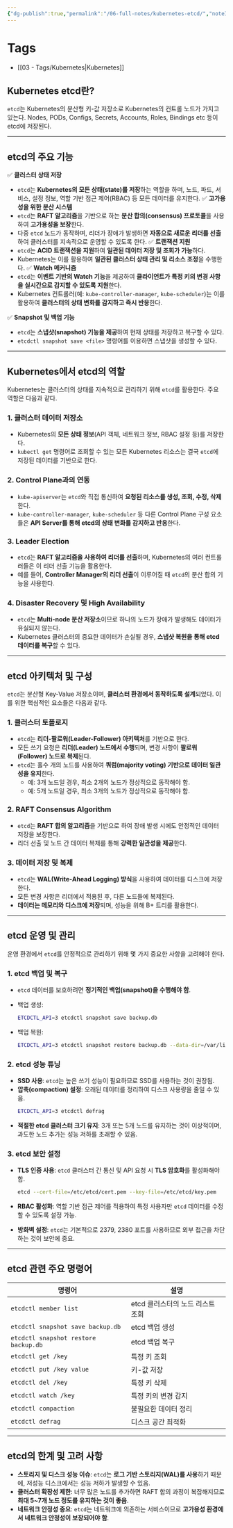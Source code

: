 ```yaml
---
{"dg-publish":true,"permalink":"/06-full-notes/kubernetes-etcd/","noteIcon":""}
---
```


# Tags
- [[03 - Tags/Kubernetes\|Kubernetes]]
## **Kubernetes etcd란?**
`etcd`는 Kubernetes의 분산형 키-값 저장소로 Kubernetes의 컨트롤 노드가 가지고 있는다.
Nodes, PODs, Configs, Secrets, Accounts, Roles, Bindings etc 등이 etcd에 저장된다.

---
## **etcd의 주요 기능**
✅ **클러스터 상태 저장**
- `etcd`는 **Kubernetes의 모든 상태(state)를 저장**하는 역할을 하며, 노드, 파드, 서비스, 설정 정보, 역할 기반 접근 제어(RBAC) 등 모든 데이터를 유지한다.
✅ **고가용성을 위한 분산 시스템**
- `etcd`는 **RAFT 알고리즘**을 기반으로 하는 **분산 합의(consensus) 프로토콜**을 사용하여 **고가용성을 보장**한다.
- 다중 `etcd` 노드가 동작하며, 리더가 장애가 발생하면 **자동으로 새로운 리더를 선출**하여 클러스터를 지속적으로 운영할 수 있도록 한다.
✅ **트랜잭션 지원**
- `etcd`는 **ACID 트랜잭션을 지원**하여 **일관된 데이터 저장 및 조회가 가능**하다.
- Kubernetes는 이를 활용하여 **일관된 클러스터 상태 관리 및 리소스 조정**을 수행한다.
✅ **Watch 메커니즘**
- `etcd`는 **이벤트 기반의 Watch 기능**을 제공하여 **클라이언트가 특정 키의 변경 사항을 실시간으로 감지할 수 있도록 지원**한다.
- Kubernetes 컨트롤러(예: `kube-controller-manager`, `kube-scheduler`)는 이를 활용하여 **클러스터의 상태 변화를 감지하고 즉시 반응**한다.

✅ **Snapshot 및 백업 기능**

- `etcd`는 **스냅샷(snapshot) 기능을 제공**하여 현재 상태를 저장하고 복구할 수 있다.
- `etcdctl snapshot save <file>` 명령어를 이용하면 스냅샷을 생성할 수 있다.

---

## **Kubernetes에서 etcd의 역할**

Kubernetes는 클러스터의 상태를 지속적으로 관리하기 위해 `etcd`를 활용한다. 주요 역할은 다음과 같다.

### **1. 클러스터 데이터 저장소**

- Kubernetes의 **모든 상태 정보**(API 객체, 네트워크 정보, RBAC 설정 등)를 저장한다.
- `kubectl get` 명령어로 조회할 수 있는 모든 Kubernetes 리소스는 결국 `etcd`에 저장된 데이터를 기반으로 한다.

### **2. Control Plane과의 연동**

- `kube-apiserver`는 `etcd`와 직접 통신하여 **요청된 리소스를 생성, 조회, 수정, 삭제**한다.
- `kube-controller-manager`, `kube-scheduler` 등 다른 Control Plane 구성 요소들은 **API Server를 통해 etcd의 상태 변화를 감지하고 반응**한다.

### **3. Leader Election**

- `etcd`는 **RAFT 알고리즘을 사용하여 리더를 선출**하며, Kubernetes의 여러 컨트롤러들은 이 리더 선출 기능을 활용한다.
- 예를 들어, **Controller Manager의 리더 선출**이 이루어질 때 `etcd`의 분산 합의 기능을 사용한다.

### **4. Disaster Recovery 및 High Availability**

- `etcd`는 **Multi-node 분산 저장소**이므로 하나의 노드가 장애가 발생해도 데이터가 유실되지 않는다.
- Kubernetes 클러스터의 중요한 데이터가 손실될 경우, **스냅샷 복원을 통해 etcd 데이터를 복구**할 수 있다.

---

## **etcd 아키텍처 및 구성**

`etcd`는 분산형 Key-Value 저장소이며, **클러스터 환경에서 동작하도록 설계**되었다. 이를 위한 핵심적인 요소들은 다음과 같다.

### **1. 클러스터 토폴로지**

- `etcd`는 **리더-팔로워(Leader-Follower) 아키텍처**를 기반으로 한다.
- 모든 쓰기 요청은 **리더(Leader) 노드에서 수행**되며, 변경 사항이 **팔로워(Follower) 노드로 복제**된다.
- `etcd`는 홀수 개의 노드를 사용하여 **쿼럼(majority voting) 기반으로 데이터 일관성을 유지**한다.
    - 예: 3개 노드일 경우, 최소 2개의 노드가 정상적으로 동작해야 함.
    - 예: 5개 노드일 경우, 최소 3개의 노드가 정상적으로 동작해야 함.

### **2. RAFT Consensus Algorithm**

- `etcd`는 **RAFT 합의 알고리즘**을 기반으로 하여 장애 발생 시에도 안정적인 데이터 저장을 보장한다.
- 리더 선출 및 노드 간 데이터 복제를 통해 **강력한 일관성을 제공**한다.

### **3. 데이터 저장 및 복제**

- `etcd`는 **WAL(Write-Ahead Logging) 방식**을 사용하여 데이터를 디스크에 저장한다.
- 모든 변경 사항은 리더에서 적용된 후, 다른 노드들에 복제된다.
- **데이터는 메모리와 디스크에 저장**되며, 성능을 위해 B+ 트리를 활용한다.

---

## **etcd 운영 및 관리**

운영 환경에서 `etcd`를 안정적으로 관리하기 위해 몇 가지 중요한 사항을 고려해야 한다.

### **1. etcd 백업 및 복구**

- `etcd` 데이터를 보호하려면 **정기적인 백업(snapshot)을 수행해야 함**.
- 백업 생성:
    
    ```bash
    ETCDCTL_API=3 etcdctl snapshot save backup.db
    ```
    
- 백업 복원:
    
    ```bash
    ETCDCTL_API=3 etcdctl snapshot restore backup.db --data-dir=/var/lib/etcd
    ```
    

### **2. etcd 성능 튜닝**
- **SSD 사용**: `etcd`는 높은 쓰기 성능이 필요하므로 SSD를 사용하는 것이 권장됨.
- **압축(compaction) 설정**: 오래된 데이터를 정리하여 디스크 사용량을 줄일 수 있음.
    ```bash
    ETCDCTL_API=3 etcdctl defrag
    ```
- **적절한 etcd 클러스터 크기 유지**: 3개 또는 5개 노드를 유지하는 것이 이상적이며, 과도한 노드 추가는 성능 저하를 초래할 수 있음.

### **3. etcd 보안 설정**
- **TLS 인증 사용**: `etcd` 클러스터 간 통신 및 API 요청 시 **TLS 암호화**를 활성화해야 함.
    ```bash
    etcd --cert-file=/etc/etcd/cert.pem --key-file=/etc/etcd/key.pem
    ```
    
- **RBAC 활성화**: 역할 기반 접근 제어를 적용하여 특정 사용자만 `etcd` 데이터를 수정할 수 있도록 설정 가능.
- **방화벽 설정**: `etcd`는 기본적으로 2379, 2380 포트를 사용하므로 외부 접근을 차단하는 것이 보안에 중요.

---

## **etcd 관련 주요 명령어**

| 명령어                                  | 설명                   |
| ------------------------------------ | -------------------- |
| `etcdctl member list`                | etcd 클러스터의 노드 리스트 조회 |
| `etcdctl snapshot save backup.db`    | etcd 백업 생성           |
| `etcdctl snapshot restore backup.db` | etcd 백업 복구           |
| `etcdctl get /key`                   | 특정 키 조회              |
| `etcdctl put /key value`             | 키-값 저장               |
| `etcdctl del /key`                   | 특정 키 삭제              |
| `etcdctl watch /key`                 | 특정 키의 변경 감지          |
| `etcdctl compaction`                 | 불필요한 데이터 정리          |
| `etcdctl defrag`                     | 디스크 공간 최적화           |

---

## **etcd의 한계 및 고려 사항**

- **스토리지 및 디스크 성능 이슈**: `etcd`는 **로그 기반 스토리지(WAL)를 사용**하기 때문에, 저성능 디스크에서는 성능 저하가 발생할 수 있음.
- **클러스터 확장성 제한**: 너무 많은 노드를 추가하면 RAFT 합의 과정이 복잡해지므로 **최대 5~7개 노드 정도를 유지하는 것이 좋음**.
- **네트워크 안정성 중요**: `etcd`는 네트워크에 의존하는 서비스이므로 **고가용성 환경에서 네트워크 안정성이 보장되어야 함**.